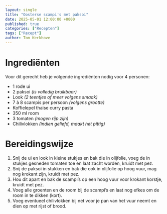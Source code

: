 ```yaml
---
layout: single
title: "Oosterse scampi's met paksoi"
date: 2025-05-01 12:00:00 +0000
published: true
categories: ["Recepten"]
tags: ["Recept"]
author: Tom Kerkhove
---
```


# Ingrediënten

Voor dit gerecht heb je volgende ingrediënten nodig voor 4 personen:

- 1 rode ui
- 2 paksoi _(is volledig bruikbaar)_
- Look _(2 teentjes of meer volgens smaak)_
- 7 à 8 scampis per persoon _(volgens grootte)_
- Koffielepel thaise curry pasta
- 350 ml room
- 3 tomaten _(mogen rijp zijn)_
- Chilivlokken _(indien geliefd, maakt het pittig)_

# Bereidingswijze

1. Snij de ui en look in kleine stukjes en bak die in olijfolie, voeg de in stukjes gesneden tomaten toe en laat zacht worden, kruidt met pez.
2. Snij de paksoi in stukken en bak die ook in olijfolie op hoog vuur, mag nog krokant zijn, kruidt
met pez.
3. Hou dit apart en bak de scampi’s op een hoog vuur voor krokant korstje, kruidt met pez.
4. Voeg alle groenten en de room bij de scampi’s en laat nog efkes om de room in te dikken
(kort).
5. Voeg eventueel chilivlokken bij net voor je pan van het vuur neemt en dien op met rijst of
brood.